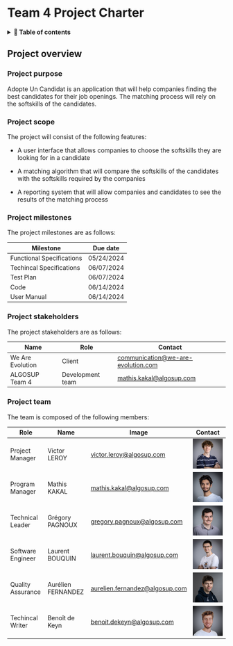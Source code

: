 # Team 4 Project Charter

<details>

<summary> <b> 📖 Table of contents </b> </summary>

- [Project overview](#project-overview)
  - [Project purpose](#project-purpose)
  - [Project scope](#project-scope)
  - [Project milestones](#project-milestones)
  
</details>

## Project overview

### Project purpose

Adopte Un Candidat is an application that will help companies finding the best candidates for their job openings. The matching process will rely on the softskills of the candidates.

### Project scope

The project will consist of the following features:

- A user interface that allows companies to choose the softskills they are looking for in a candidate

- A matching algorithm that will compare the softskills of the candidates with the softskills required by the companies

- A reporting system that will allow companies and candidates to see the results of the matching process

### Project milestones

The project milestones are as follows:

| Milestone | Due date |
| ------ | ---------------- |
| Functional Specifications | 05/24/2024 |
| Techincal Specifications | 06/07/2024 |
| Test Plan | 06/07/2024 |
| Code | 06/14/2024 |
| User Manual | 06/14/2024 |

### Project stakeholders

The project stakeholders are as follows:


| Name | Role | Contact |
| ------ | ---------------- | ---------------- |
| We Are Evolution | Client |  communication@we-are-evolution.com |
| ALGOSUP Team 4 | Development team | mathis.kakal@algosup.com |

### Project team

The team is composed of the following members:

| Role | Name | Image | Contact |
| ------ | ---------------- | ---------------- | ---------------- |
| Project Manager | Victor LEROY | victor.leroy@algosup.com | ![Victor](/pictures/victor.png) |
| Program Manager | Mathis KAKAL | mathis.kakal@algosup.com | ![Mathis](/pictures/mathis.png) |
| Technical Leader | Grégory PAGNOUX | gregory.pagnoux@algosup.com | ![Gregory](/pictures/gregory.png) |
| Software Engineer | Laurent BOUQUIN | laurent.bouquin@algosup.com | ![Laurent](/pictures/laurent.png) |
| Quality Assurance | Aurélien FERNANDEZ | aurelien.fernandez@algosup.com | ![Aurélien](/pictures/aurelien.png) |
| Techincal Writer | Benoît de Keyn | benoit.dekeyn@algosup.com | ![Benoît](/pictures/benoit.png) |














